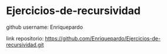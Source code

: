 # Ejercicios-de-recursividad

github username: Enriquepardo

link repositorio: https://github.com/Enriquepardo/Ejercicios-de-recursividad.git

